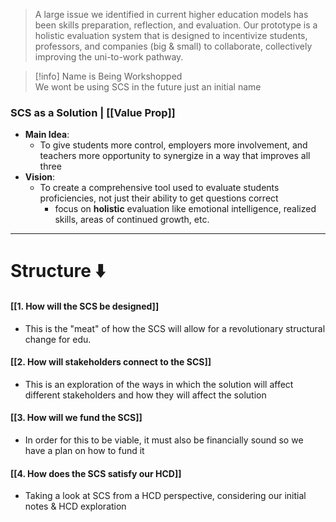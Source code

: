 > A large issue we identified in current higher education models has been skills preparation, reflection, and evaluation. Our prototype is a holistic evaluation system that is designed to incentivize students, professors, and companies (big & small) to collaborate, collectively improving the uni-to-work pathway.

>[!info] Name is Being Workshopped  
>We wont be using SCS in the future just an initial name
### SCS as a Solution | [[Value Prop]]
- **Main Idea**: 
	- To give students more control, employers more involvement, and teachers more opportunity to synergize in a way that improves all three
- **Vision**:
	- To create a comprehensive tool used to evaluate students proficiencies, not just their ability to get questions correct
		- focus on **holistic** evaluation like emotional intelligence, realized skills, areas of continued growth, etc.
---
# Structure ⬇️

#### [[1. How will the SCS be designed]] 
- This is the "meat" of how the SCS will allow for a revolutionary structural change for edu.
#### [[2. How will stakeholders connect to the SCS]] 
- This is an exploration of the ways in which the solution will affect different stakeholders and how they will affect the solution
#### [[3. How will we fund the SCS]] 
- In order for this to be viable, it must also be financially sound so we have a plan on how to fund it
#### [[4. How does the SCS satisfy our HCD]]
- Taking a look at SCS from a HCD perspective, considering our initial notes & HCD exploration
